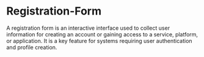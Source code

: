 # Registration-Form
A registration form is an interactive interface used to collect user information for creating an account or gaining access to a service, platform, or application. It is a key feature for systems requiring user authentication and profile creation.
